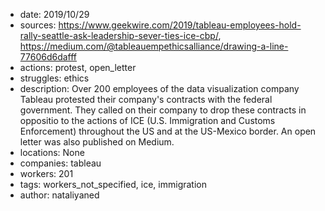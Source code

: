 - date: 2019/10/29
- sources: https://www.geekwire.com/2019/tableau-employees-hold-rally-seattle-ask-leadership-sever-ties-ice-cbp/, https://medium.com/@tableauempethicsalliance/drawing-a-line-77606d6dafff
- actions: protest, open_letter
- struggles: ethics
- description: Over 200 employees of the data visualization company Tableau protested their company's contracts with the federal government. They called on their company to drop these contracts in oppositio to the actions of ICE (U.S. Immigration and Customs Enforcement) throughout the US and at the US-Mexico border. An open letter was also published on Medium.
- locations: None
- companies: tableau
- workers: 201
- tags: workers_not_specified, ice, immigration
- author: nataliyaned
